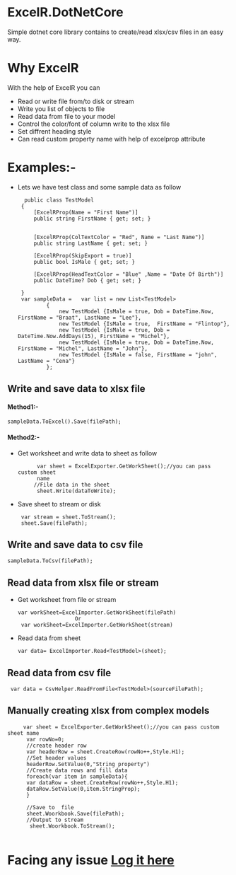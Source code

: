 # ExcelR.DotNetCore 

Simple dotnet core library contains  to create/read xlsx/csv files in an easy way.

# Why ExcelR
With the help of ExcelR you can
- Read or write file from/to disk or stream
- Write you list of objects to file 
- Read data from file to your model
- Control the color/font of column write to the xlsx file
- Set diffrent heading style
- Can read custom property name with help of excelprop attribute


# Examples:-
* Lets we have test class and some sample data as follow
  
   ```
     public class TestModel
    {
        [ExcelRProp(Name = "First Name")]
        public string FirstName { get; set; }


        [ExcelRProp(ColTextColor = "Red", Name = "Last Name")]
        public string LastName { get; set; }

        [ExcelRProp(SkipExport = true)]
        public bool IsMale { get; set; }

        [ExcelRProp(HeadTextColor = "Blue" ,Name = "Date Of Birth")]
        public DateTime? Dob { get; set; }

    }
    var sampleData =   var list = new List<TestModel>
            {
                new TestModel {IsMale = true, Dob = DateTime.Now, FirstName = "Braat", LastName = "Lee"},
                new TestModel {IsMale = true,  FirstName = "Flintop"},
                new TestModel {IsMale = true, Dob = DateTime.Now.AddDays(15), FirstName = "Michel"},
                new TestModel {IsMale = true, Dob = DateTime.Now, FirstName = "Michel", LastName = "John"},
                new TestModel {IsMale = false, FirstName = "john", LastName = "Cena"}
            };
    ```
## Write and save data to xlsx file

#### Method1:-
```
sampleData.ToExcel().Save(filePath);
   ```

#### Method2:-


* Get worksheet and write data to sheet as follow
   ```
         var sheet = ExcelExporter.GetWorkSheet();//you can pass custom sheet 
         name 
        //File data in the sheet
         sheet.Write(dataToWrite);
    ```
* Save sheet to stream or disk
   ```
    var stream = sheet.ToStream();
    sheet.Save(filePath);
   ```

## Write and save data to csv file
 ```
sampleData.ToCsv(filePath);
 ```
   
## Read data from xlsx file or stream
* Get worksheet from file or stream
   ```
   var workSheet=ExcelImporter.GetWorkSheet(filePath)
                     Or
    var workSheet=ExcelImporter.GetWorkSheet(stream)
   ```
 * Read data from sheet
   ```
   var data= ExcelImporter.Read<TestModel>(sheet);
   ```
## Read data from csv file
```
 var data = CsvHelper.ReadFromFile<TestModel>(sourceFilePath);
```
   
## Manually creating xlsx from complex models

   ```
        var sheet = ExcelExporter.GetWorkSheet();//you can pass custom sheet name 
         var rowNo=0;
         //create header row
         var headerRow = sheet.CreateRow(rowNo++,Style.H1);
         //Set header values
         headerRow.SetValue(0,"String property")
         //Create data rows and fill data
         foreach(var item in sampleData){
         var dataRow = sheet.CreateRow(rowNo++,Style.H1);
         dataRow.SetValue(0,item.StringProp);
         }
         
         //Save to  file
         sheet.Woorkbook.Save(filePath);
         //Output to stream
          sheet.Woorkbook.ToStream();
         
   ```
 # Facing any issue [Log it here](https://github.com/tech-farmz/ExcelR.DotNetCore/issues/new)
